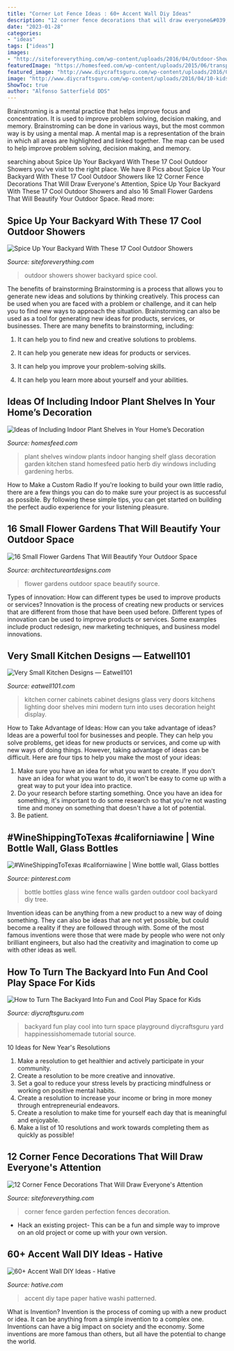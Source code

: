 ```yaml
---
title: "Corner Lot Fence Ideas : 60+ Accent Wall Diy Ideas"
description: "12 corner fence decorations that will draw everyone&#039;s attention"
date: "2023-01-28"
categories:
- "ideas"
tags: ["ideas"]
images:
- "http://siteforeverything.com/wp-content/uploads/2016/04/Outdoor-Shower-9.jpg"
featuredImage: "https://homesfeed.com/wp-content/uploads/2015/06/transparent-glass-plant-shelves-near-the-glass-window.jpg"
featured_image: "http://www.diycraftsguru.com/wp-content/uploads/2016/04/10-kids-backyard-playground.jpg"
image: "http://www.diycraftsguru.com/wp-content/uploads/2016/04/10-kids-backyard-playground.jpg"
ShowToc: true
author: "Alfonso Satterfield DDS"
---
```



Brainstroming is a mental practice that helps improve focus and concentration. It is used to improve problem solving, decision making, and memory. Brainstroming can be done in various ways, but the most common way is by using a mental map. A mental map is a representation of the brain in which all areas are highlighted and linked together. The map can be used to help improve problem solving, decision making, and memory.

	

		
searching about Spice Up Your Backyard With These 17 Cool Outdoor Showers you've visit to the right place. We have 8 Pics about Spice Up Your Backyard With These 17 Cool Outdoor Showers like 12 Corner Fence Decorations That Will Draw Everyone&#039;s Attention, Spice Up Your Backyard With These 17 Cool Outdoor Showers and also 16 Small Flower Gardens That Will Beautify Your Outdoor Space. Read more:
		
    
## Spice Up Your Backyard With These 17 Cool Outdoor Showers

<img loading=lazy src="http://siteforeverything.com/wp-content/uploads/2016/04/Outdoor-Shower-9.jpg" onerror="this.onerror=null;this.src='https://tse3.mm.bing.net/th?id=OIP.0eXLz_6_uZ-mY6nXD-YILAHaJ4&amp;pid=15.1';" alt="Spice Up Your Backyard With These 17 Cool Outdoor Showers">

_Source: siteforeverything.com_

>outdoor showers shower backyard spice cool. 

	

The benefits of brainstorming
Brainstorming is a process that allows you to generate new ideas and solutions by thinking creatively. This process can be used when you are faced with a problem or challenge, and it can help you to find new ways to approach the situation. Brainstorming can also be used as a tool for generating new ideas for products, services, or businesses.
There are many benefits to brainstorming, including:

1. It can help you to find new and creative solutions to problems.

2. It can help you generate new ideas for products or services.

3. It can help you improve your problem-solving skills.

4. It can help you learn more about yourself and your abilities.

    
## Ideas Of Including Indoor Plant Shelves In Your Home’s Decoration

<img loading=lazy src="https://homesfeed.com/wp-content/uploads/2015/06/transparent-glass-plant-shelves-near-the-glass-window.jpg" onerror="this.onerror=null;this.src='https://tse1.mm.bing.net/th?id=OIP.tx6FOuWAwVa6WP-EwEE-bwHaJ4&amp;pid=15.1';" alt="Ideas of Including Indoor Plant Shelves in Your Home’s Decoration">

_Source: homesfeed.com_

>plant shelves window plants indoor hanging shelf glass decoration garden kitchen stand homesfeed patio herb diy windows including gardening herbs. 

	

How to Make a Custom Radio
If you're looking to build your own little radio, there are a few things you can do to make sure your project is as successful as possible. By following these simple tips, you can get started on building the perfect audio experience for your listening pleasure.

    
## 16 Small Flower Gardens That Will Beautify Your Outdoor Space

<img loading=lazy src="https://www.architectureartdesigns.com/wp-content/uploads/2017/03/12-22-630x473.jpg" onerror="this.onerror=null;this.src='https://tse1.mm.bing.net/th?id=OIP.zNPJbM88430PTwW0Xr0K-gHaFj&amp;pid=15.1';" alt="16 Small Flower Gardens That Will Beautify Your Outdoor Space">

_Source: architectureartdesigns.com_

>flower gardens outdoor space beautify source. 

	

Types of innovation: How can different types be used to improve products or services?
Innovation is the process of creating new products or services that are different from those that have been used before. Different types of innovation can be used to improve products or services. Some examples include product redesign, new marketing techniques, and business model innovations.

    
## Very Small Kitchen Designs — Eatwell101

<img loading=lazy src="https://www.eatwell101.com/wp-content/uploads/2013/02/small-kitchen-design8.jpg" onerror="this.onerror=null;this.src='https://tse2.mm.bing.net/th?id=OIP.8CDG2MIHlpcRdmxoYOUApQHaJ6&amp;pid=15.1';" alt="Very Small Kitchen Designs — Eatwell101">

_Source: eatwell101.com_

>kitchen corner cabinets cabinet designs glass very doors kitchens lighting door shelves mini modern turn into uses decoration height display. 

	

How to Take Advantage of Ideas: How can you take advantage of ideas?
Ideas are a powerful tool for businesses and people. They can help you solve problems, get ideas for new products or services, and come up with new ways of doing things. However, taking advantage of ideas can be difficult. Here are four tips to help you make the most of your ideas: 
1. Make sure you have an idea for what you want to create. If you don't have an idea for what you want to do, it won't be easy to come up with a great way to put your idea into practice. 
2. Do your research before starting something. Once you have an idea for something, it's important to do some research so that you're not wasting time and money on something that doesn't have a lot of potential. 
3. Be patient.

    
## #WineShippingToTexas #californiawine | Wine Bottle Wall, Glass Bottles

<img loading=lazy src="https://i.pinimg.com/736x/51/1a/7a/511a7a226b2e89de33a8925e837ccd26.jpg" onerror="this.onerror=null;this.src='https://tse4.mm.bing.net/th?id=OIP.pv6DtrdP_Zk5M1omjTILNAHaHa&amp;pid=15.1';" alt="#WineShippingToTexas #californiawine | Wine bottle wall, Glass bottles">

_Source: pinterest.com_

>bottle bottles glass wine fence walls garden outdoor cool backyard diy tree. 

	

Invention ideas can be anything from a new product to a new way of doing something. They can also be ideas that are not yet possible, but could become a reality if they are followed through with. Some of the most famous inventions were those that were made by people who were not only brilliant engineers, but also had the creativity and imagination to come up with other ideas as well.

    
## How To Turn The Backyard Into Fun And Cool Play Space For Kids

<img loading=lazy src="http://www.diycraftsguru.com/wp-content/uploads/2016/04/10-kids-backyard-playground.jpg" onerror="this.onerror=null;this.src='https://tse4.mm.bing.net/th?id=OIP.QDzQ_dpCe9NtiSI-gQ_rAAHaSh&amp;pid=15.1';" alt="How to Turn The Backyard Into Fun and Cool Play Space for Kids">

_Source: diycraftsguru.com_

>backyard fun play cool into turn space playground diycraftsguru yard happinessishomemade tutorial source. 

	

10 Ideas for New Year's Resolutions
1. Make a resolution to get healthier and actively participate in your community. 
2. Create a resolution to be more creative and innovative. 
3. Set a goal to reduce your stress levels by practicing mindfulness or working on positive mental habits. 
4. Create a resolution to increase your income or bring in more money through entrepreneurial endeavors. 
5. Create a resolution to make time for yourself each day that is meaningful and enjoyable. 
6. Make a list of 10 resolutions and work towards completing them as quickly as possible!

    
## 12 Corner Fence Decorations That Will Draw Everyone&#039;s Attention

<img loading=lazy src="http://siteforeverything.com/wp-content/uploads/2017/05/Corner-Fences-Garden-Decor-08.jpg" onerror="this.onerror=null;this.src='https://tse3.mm.bing.net/th?id=OIP.Q6l6YgwmTaVB4TaE4ZpdgAHaFj&amp;pid=15.1';" alt="12 Corner Fence Decorations That Will Draw Everyone&#039;s Attention">

_Source: siteforeverything.com_

>corner fence garden perfection fences decoration. 

	

- Hack an existing project- This can be a fun and simple way to improve on an old project or come up with your own version.

    
## 60+ Accent Wall DIY Ideas - Hative

<img loading=lazy src="https://hative.com/wp-content/uploads/2017/08/accent-wall-diy/53-accent-wall-diy-ideas.jpg" onerror="this.onerror=null;this.src='https://tse4.mm.bing.net/th?id=OIP.ne2oz21ttO5_FKKk3qsyiwHaO0&amp;pid=15.1';" alt="60+ Accent Wall DIY Ideas - Hative">

_Source: hative.com_

>accent diy tape paper hative washi patterned. 

	

What is Invention?
Invention is the process of coming up with a new product or idea. It can be anything from a simple invention to a complex one. Inventions can have a big impact on society and the economy. Some inventions are more famous than others, but all have the potential to change the world.

